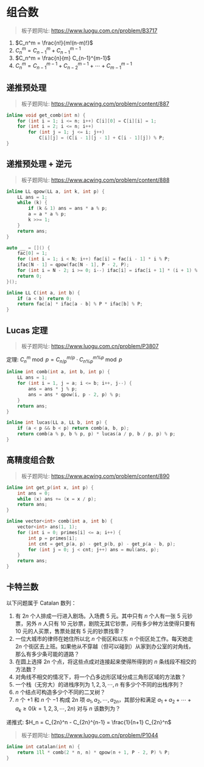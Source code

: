 # 组合数

> 板子题网址: https://www.luogu.com.cn/problem/B3717

1. $C_n^m = \frac{n!}{m!(n-m)!}$
2. $C_n^m = C_{n-1}^m + C_{n-1}^{m-1}$
3. $C_n^m = \frac{n}{m} C_{n-1}^{m-1}$
4. $C_n^m = C_{n-1}^{m-1} + C_{n-2}^{m-1} + \cdots + C_{m-1}^{m-1}$

## 递推预处理

> 板子题网址: https://www.acwing.com/problem/content/887

```cpp
inline void get_comb(int n) {
    for (int i = 1; i <= n; i++) C[i][0] = C[i][i] = 1;
    for (int i = 2; i <= n; i++)
        for (int j = 1; j <= i; j++)
            C[i][j] = (C[i - 1][j - 1] + C[i - 1][j]) % P;
}
```

## 递推预处理 + 逆元

> 板子题网址: https://www.acwing.com/problem/content/888

```cpp
inline LL qpow(LL a, int k, int p) {
    LL ans = 1;
    while (k) {
        if (k & 1) ans = ans * a % p;
        a = a * a % p;
        k >>= 1;
    }
    return ans;
}

auto __ = []() {
    fac[0] = 1;
    for (int i = 1; i < N; i++) fac[i] = fac[i - 1] * i % P;
    ifac[N - 1] = qpow(fac[N - 1], P - 2, P);
    for (int i = N - 2; i >= 0; i--) ifac[i] = ifac[i + 1] * (i + 1) % P;
    return 0;
}();

inline LL C(int a, int b) {
    if (a < b) return 0;
    return fac[a] * ifac[a - b] % P * ifac[b] % P;
}
```

## Lucas 定理

> 板子题网址: https://www.luogu.com.cn/problem/P3807

定理: $C_n^m \bmod p = C_{n/p}^{m/p} \cdot C_{n\%p}^{m\%p} \bmod p$

```cpp
inline int comb(int a, int b, int p) {
    LL ans = 1;
    for (int i = 1, j = a; i <= b; i++, j--) {
        ans = ans * j % p;
        ans = ans * qpow(i, p - 2, p) % p;
    }
    return ans;
}

inline int lucas(LL a, LL b, int p) {
    if (a < p && b < p) return comb(a, b, p);
    return comb(a % p, b % p, p) * lucas(a / p, b / p, p) % p;
}
```

## 高精度组合数

> 板子题网址: https://www.acwing.com/problem/content/890

```cpp
inline int get_p(int x, int p) {
    int ans = 0;
    while (x) ans += (x = x / p);
    return ans;
}

inline vector<int> comb(int a, int b) {
    vector<int> ans(1, 1);
    for (int i = 0; primes[i] <= a; i++) {
        int p = primes[i];
        int cnt = get_p(a, p) - get_p(b, p) - get_p(a - b, p);
        for (int j = 0; j < cnt; j++) ans = mul(ans, p);
    }
    return ans;
}
```

## 卡特兰数

以下问题属于 Catalan 数列：

1.  有 $2n$ 个人排成一行进入剧场。入场费 5 元。其中只有 $n$ 个人有一张 5 元钞票，另外 $n$ 人只有 10 元钞票，剧院无其它钞票，问有多少种方法使得只要有 10 元的人买票，售票处就有 5 元的钞票找零？
2.  一位大城市的律师在她住所以北 $n$ 个街区和以东 $n$ 个街区处工作。每天她走 $2n$ 个街区去上班。如果他从不穿越（但可以碰到）从家到办公室的对角线，那么有多少条可能的道路？
3.  在圆上选择 $2n$ 个点，将这些点成对连接起来使得所得到的 $n$ 条线段不相交的方法数？
4.  对角线不相交的情况下，将一个凸多边形区域分成三角形区域的方法数？
5.  一个栈（无穷大）的进栈序列为 $1,2,3, \cdots ,n$ 有多少个不同的出栈序列？
6.  $n$ 个结点可构造多少个不同的二叉树？
7.  $n$ 个 $+1$ 和 $n$ 个 $-1$ 构成 $2n$ 项 $a_1,a_2, \cdots ,a_{2n}$，其部分和满足 $a_1+a_2+ \cdots +a_k \geq 0(k=1,2,3, \cdots ,2n)$ 对与 $n$ 该数列为？

递推式: $H_n = C_{2n}^n - C_{2n}^{n-1}  = \frac{1}{n+1} C_{2n}^n$

> 板子题网址: https://www.luogu.com.cn/problem/P1044

```cpp
inline int catalan(int n) {
    return 1ll * comb(2 * n, n) * qpow(n + 1, P - 2, P) % P;
}
```
